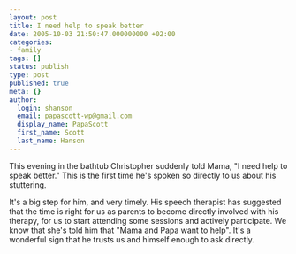 ```yaml
---
layout: post
title: I need help to speak better
date: 2005-10-03 21:50:47.000000000 +02:00
categories:
- family
tags: []
status: publish
type: post
published: true
meta: {}
author:
  login: shanson
  email: papascott-wp@gmail.com
  display_name: PapaScott
  first_name: Scott
  last_name: Hanson
---
```

<p>This evening in the bathtub Christopher suddenly told Mama, "I need help to speak better." This is the first time he's spoken so directly to us about his stuttering.</p>
<p>It's a big step for him, and very timely. His speech therapist has suggested that the time is right for us as parents to become directly involved with his therapy, for us to start attending some sessions and actively participate. We know that she's told him that "Mama and Papa want to help". It's a wonderful sign that he trusts us and himself enough to ask directly.</p>
